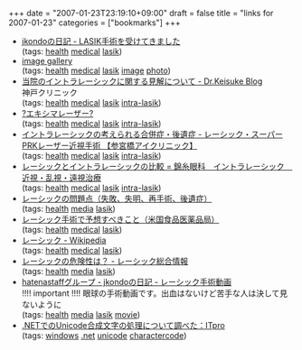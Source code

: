 +++
date = "2007-01-23T23:19:10+09:00"
draft = false
title = "links for 2007-01-23"
categories = ["bookmarks"]
+++

<ul class="delicious">
	<li>
		<div class="delicious-link"><a href="http://d.hatena.ne.jp/jkondo/20060217/1140130317">jkondoの日記 - LASIK手術を受けてきました</a></div>
		<div class="delicious-tags">(tags: <a href="http://del.icio.us/nobu666/health">health</a> <a href="http://del.icio.us/nobu666/medical">medical</a> <a href="http://del.icio.us/nobu666/lasik">lasik</a>)</div>
	</li>
	<li>
		<div class="delicious-link"><a href="http://www.visionsurgeryrehab.org/imagegallery.html">image gallery</a></div>
		<div class="delicious-tags">(tags: <a href="http://del.icio.us/nobu666/health">health</a> <a href="http://del.icio.us/nobu666/medical">medical</a> <a href="http://del.icio.us/nobu666/lasik">lasik</a> <a href="http://del.icio.us/nobu666/image">image</a> <a href="http://del.icio.us/nobu666/photo">photo</a>)</div>
	</li>
	<li>
		<div class="delicious-link"><a href="http://blog.drkeisuke.com/2006/05/post_0235.html#more">当院のイントラレーシックに関する見解について - Dr.Keisuke Blog</a></div>
		<div class="delicious-extended">神戸クリニック</div>
		<div class="delicious-tags">(tags: <a href="http://del.icio.us/nobu666/health">health</a> <a href="http://del.icio.us/nobu666/medical">medical</a> <a href="http://del.icio.us/nobu666/lasik">lasik</a> <a href="http://del.icio.us/nobu666/intra-lasik">intra-lasik</a>)</div>
	</li>
	<li>
		<div class="delicious-link"><a href="http://www.lasik-lab.com/excimer.html">?エキシマレーザー?</a></div>
		<div class="delicious-tags">(tags: <a href="http://del.icio.us/nobu666/health">health</a> <a href="http://del.icio.us/nobu666/medical">medical</a> <a href="http://del.icio.us/nobu666/lasik">lasik</a> <a href="http://del.icio.us/nobu666/intra-lasik">intra-lasik</a>)</div>
	</li>
	<li>
		<div class="delicious-link"><a href="http://www.sangubashi.com/super_prk/intracomplication.html">イントラレーシックの考えられる合併症・後遺症 - レーシック・スーパーPRKレーザー近視手術 【参宮橋アイクリニック】</a></div>
		<div class="delicious-tags">(tags: <a href="http://del.icio.us/nobu666/health">health</a> <a href="http://del.icio.us/nobu666/medical">medical</a> <a href="http://del.icio.us/nobu666/lasik">lasik</a> <a href="http://del.icio.us/nobu666/intra-lasik">intra-lasik</a>)</div>
	</li>
	<li>
		<div class="delicious-link"><a href="http://www.kinshi.or.jp/treat.html">レーシックとイントラレーシックの比較 = 錦糸眼科　イントラレーシック　近視・乱視・遠視治療</a></div>
		<div class="delicious-tags">(tags: <a href="http://del.icio.us/nobu666/health">health</a> <a href="http://del.icio.us/nobu666/medical">medical</a> <a href="http://del.icio.us/nobu666/lasik">lasik</a> <a href="http://del.icio.us/nobu666/intra-lasik">intra-lasik</a>)</div>
	</li>
	<li>
		<div class="delicious-link"><a href="http://www.lasik-japan.jp/fda_5.html">レーシックの問題点（失敗、失明、再手術、後遺症）</a></div>
		<div class="delicious-tags">(tags: <a href="http://del.icio.us/nobu666/health">health</a> <a href="http://del.icio.us/nobu666/media">media</a> <a href="http://del.icio.us/nobu666/lasik">lasik</a>)</div>
	</li>
	<li>
		<div class="delicious-link"><a href="http://www.lasik-japan.jp/fda_7.html">レーシック手術で予想すべきこと（米国食品医薬品局）</a></div>
		<div class="delicious-tags">(tags: <a href="http://del.icio.us/nobu666/health">health</a> <a href="http://del.icio.us/nobu666/medical">medical</a> <a href="http://del.icio.us/nobu666/lasik">lasik</a>)</div>
	</li>
	<li>
		<div class="delicious-link"><a href="http://ja.wikipedia.org/wiki/%E3%83%AC%E3%83%BC%E3%82%B7%E3%83%83%E3%82%AF">レーシック - Wikipedia</a></div>
		<div class="delicious-tags">(tags: <a href="http://del.icio.us/nobu666/health">health</a> <a href="http://del.icio.us/nobu666/medical">medical</a> <a href="http://del.icio.us/nobu666/lasik">lasik</a>)</div>
	</li>
	<li>
		<div class="delicious-link"><a href="http://i-lasik.com/024.html">レーシックの危険性は？ - レーシック総合情報</a></div>
		<div class="delicious-tags">(tags: <a href="http://del.icio.us/nobu666/health">health</a> <a href="http://del.icio.us/nobu666/media">media</a> <a href="http://del.icio.us/nobu666/lasik">lasik</a>)</div>
	</li>
	<li>
		<div class="delicious-link"><a href="http://hatenastaff.g.hatena.ne.jp/jkondo/20060228/1141082869">hatenastaffグループ - jkondoの日記 - レーシック手術動画</a></div>
		<div class="delicious-extended">!!!! important !!!! 眼球の手術動画です。出血はないけど苦手な人は決して見ないように</div>
		<div class="delicious-tags">(tags: <a href="http://del.icio.us/nobu666/health">health</a> <a href="http://del.icio.us/nobu666/media">media</a> <a href="http://del.icio.us/nobu666/lasik">lasik</a> <a href="http://del.icio.us/nobu666/movie">movie</a>)</div>
	</li>
	<li>
		<div class="delicious-link"><a href="http://itpro.nikkeibp.co.jp/article/COLUMN/20070115/258726/">.NETでのUnicode合成文字の処理について調べた：ITpro</a></div>
		<div class="delicious-tags">(tags: <a href="http://del.icio.us/nobu666/windows">windows</a> <a href="http://del.icio.us/nobu666/.net">.net</a> <a href="http://del.icio.us/nobu666/unicode">unicode</a> <a href="http://del.icio.us/nobu666/charactercode">charactercode</a>)</div>
	</li>
</ul>
